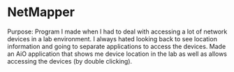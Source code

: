 # NetMapper
Purpose: Program I made when I had to deal with accessing a lot of network devices in a lab environment. I always hated looking back to see location information and going to separate applications to access the devices. Made an AiO application that shows me device location in the lab as well as allows accessing the devices (by double clicking).
